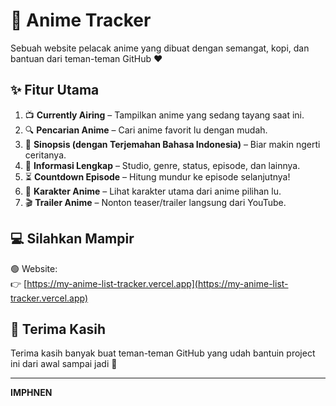 # 🎌 Anime Tracker

Sebuah website pelacak anime yang dibuat dengan semangat, kopi, dan bantuan dari teman-teman GitHub ❤️

## ✨ Fitur Utama

1. 📺 **Currently Airing** – Tampilkan anime yang sedang tayang saat ini.
2. 🔍 **Pencarian Anime** – Cari anime favorit lu dengan mudah.
3. 📝 **Sinopsis (dengan Terjemahan Bahasa Indonesia)** – Biar makin ngerti ceritanya.
4. 🧩 **Informasi Lengkap** – Studio, genre, status, episode, dan lainnya.
5. ⏳ **Countdown Episode** – Hitung mundur ke episode selanjutnya!
6. 👥 **Karakter Anime** – Lihat karakter utama dari anime pilihan lu.
7. 🎬 **Trailer Anime** – Nonton teaser/trailer langsung dari YouTube.

## 💻 Silahkan Mampir 

🟢 Website:  
👉 [https://my-anime-list-tracker.vercel.app](https://my-anime-list-tracker.vercel.app)

## 🤝 Terima Kasih

Terima kasih banyak buat teman-teman GitHub yang udah bantuin project ini dari awal sampai jadi 🚀

---

**IMPHNEN**

